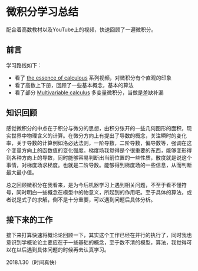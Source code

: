 微积分学习总结
=======
配合着高数教材以及YouTube上的视频，快速回顾了一遍微积分。

前言
--

学习路线如下：

 - 看了 [the essence of calculous](https://www.bilibili.com/video/av10308208/) 系列视频，对微积分有个直观的印象
 - 看了高数上下册，回顾了一些基本概念，基本的算法
 - 看了部分 [Multivariable calculus](https://www.youtube.com/watch?v=TrcCbdWwCBc&index=1&list=PLSQl0a2vh4HC5feHa6Rc5c0wbRTx56nF7) 多变量微积分，当做是差缺补漏

知识回顾
----

感觉微积分的中点在于积分与微分的思想，由积分张开的一些几何图形的面积，现实世界中物理含义的计算。在微分方向上有提出了导数的概念，关注瞬时的变化率，关于导数的计算例如洛必达法则，一阶导数，二阶导数，偏导数等，强调在这个变量方向上的函数值的变化强度。梯度场我觉得是个很重要的东西，能够变形得到各种方向上的导数，同时能够容易判断出当前位置的一些性质，散度就是说这个事情，对梯度场求梯度。也就是二阶导数。能够得到梯度场的一些信息，从而判断最大最小值。

总之回顾微积分在我看来，是为今后机器学习上遇到相关问题，不至于看不懂符号，同时明白一些概念在模型中的物意义，所起到的作用吧。至于具体的算法，或者说是式子的求解，倒不是十分重要，可以遇到问题后具体分析。

接下来的工作
------

接下来打算快速将概论论回顾一下，其实这个工作已经在并行的执行了，同时我也意识到学概论论主要应在于一些基础的概念，至于数不清的模型，算法，我觉得可以在以后遇到具体问题的时候再去认真学习。

2018.1.30（时间真快）
